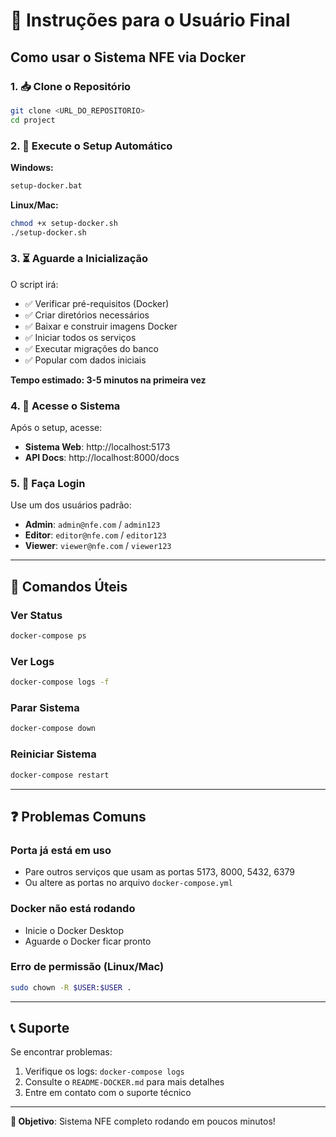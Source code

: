 # 🚀 Instruções para o Usuário Final

## Como usar o Sistema NFE via Docker

### 1. 📥 Clone o Repositório
```bash
git clone <URL_DO_REPOSITORIO>
cd project
```

### 2. 🐳 Execute o Setup Automático

**Windows:**
```bash
setup-docker.bat
```

**Linux/Mac:**
```bash
chmod +x setup-docker.sh
./setup-docker.sh
```

### 3. ⏳ Aguarde a Inicialização
O script irá:
- ✅ Verificar pré-requisitos (Docker)
- ✅ Criar diretórios necessários
- ✅ Baixar e construir imagens Docker
- ✅ Iniciar todos os serviços
- ✅ Executar migrações do banco
- ✅ Popular com dados iniciais

**Tempo estimado: 3-5 minutos na primeira vez**

### 4. 🎉 Acesse o Sistema

Após o setup, acesse:
- **Sistema Web**: http://localhost:5173
- **API Docs**: http://localhost:8000/docs

### 5. 👤 Faça Login

Use um dos usuários padrão:
- **Admin**: `admin@nfe.com` / `admin123`
- **Editor**: `editor@nfe.com` / `editor123`
- **Viewer**: `viewer@nfe.com` / `viewer123`

---

## 🔧 Comandos Úteis

### Ver Status
```bash
docker-compose ps
```

### Ver Logs
```bash
docker-compose logs -f
```

### Parar Sistema
```bash
docker-compose down
```

### Reiniciar Sistema
```bash
docker-compose restart
```

---

## ❓ Problemas Comuns

### Porta já está em uso
- Pare outros serviços que usam as portas 5173, 8000, 5432, 6379
- Ou altere as portas no arquivo `docker-compose.yml`

### Docker não está rodando
- Inicie o Docker Desktop
- Aguarde o Docker ficar pronto

### Erro de permissão (Linux/Mac)
```bash
sudo chown -R $USER:$USER .
```

---

## 📞 Suporte

Se encontrar problemas:
1. Verifique os logs: `docker-compose logs`
2. Consulte o `README-DOCKER.md` para mais detalhes
3. Entre em contato com o suporte técnico

---

**🎯 Objetivo**: Sistema NFE completo rodando em poucos minutos!
